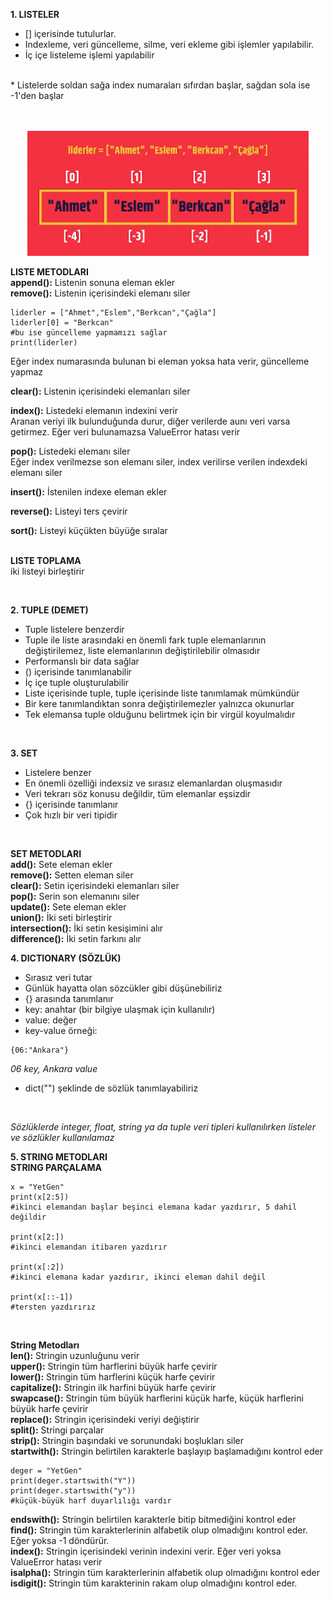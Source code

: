 **1. LISTELER**
* [] içerisinde tutulurlar.
* Indexleme, veri güncelleme, silme, veri ekleme gibi işlemler yapılabilir.
* İç içe listeleme işlemi yapılabilir
<br>
* Listelerde soldan sağa index numaraları sıfırdan başlar, sağdan sola ise -1'den başlar<br>

<br>
<br>
<p align="center">
  <img src="/4. Hafta/photo/YetNot3.png" width="450">
</p>

**LISTE METODLARI**<br>
**append():** Listenin sonuna eleman ekler <br>
**remove():** Listenin içerisindeki elemanı siler

```
liderler = ["Ahmet","Eslem","Berkcan","Çağla"]
liderler[0] = "Berkcan" 
#bu ise güncelleme yapmamızı sağlar
print(liderler)
```
Eğer index numarasında bulunan bi eleman yoksa hata verir, güncelleme yapmaz

**clear():** Listenin içerisindeki elemanları siler

**index():** Listedeki elemanın indexini verir<br>
Aranan veriyi ilk bulunduğunda durur, diğer verilerde aunı veri varsa getirmez. Eğer veri bulunamazsa ValueError hatası verir

 **pop():** Listedeki elemanı siler<br>
 Eğer index verilmezse son elemanı siler, index verilirse verilen indexdeki elemanı siler

 **insert():** İstenilen indexe eleman ekler 

 **reverse():** Listeyi ters çevirir

 **sort():** Listeyi küçükten büyüğe sıralar
 <br>
 <br>

 **LISTE TOPLAMA**<br>
 iki listeyi birleştirir

<br>

**2. TUPLE (DEMET)**
* Tuple listelere benzerdir
* Tuple ile liste arasındaki en önemli fark tuple elemanlarının değiştirilemez, liste elemanlarının değiştirilebilir olmasıdır
* Performanslı bir data sağlar
* () içerisinde tanımlanabilir
* İç içe tuple oluşturulabilir
* Liste içerisinde tuple, tuple içerisinde liste tanımlamak mümkündür
* Bir kere tanımlandıktan sonra değiştirilemezler yalnızca okunurlar
* Tek elemansa tuple olduğunu belirtmek için bir virgül koyulmalıdır
<br>

**3. SET**
* Listelere benzer
* En önemli özelliği indexsiz ve sırasız elemanlardan oluşmasıdır
* Veri tekrarı söz konusu değildir, tüm elemanlar eşsizdir
* {} içerisinde tanımlanır
* Çok hızlı bir veri tipidir
<br>

**SET METODLARI**<br>
**add():** Sete eleman ekler<br>
**remove():** Setten eleman siler<br>
**clear():** Setin içerisindeki elemanları siler<br>
**pop():** Serin son elemanını siler<br>
**update():** Sete eleman ekler<br>
**union():** İki seti birleştirir<br>
**intersection():** İki setin kesişimini alır<br>
**difference():** İki setin farkını alır<br>

**4. DICTIONARY (SÖZLÜK)**<br>
* Sırasız veri tutar
* Günlük hayatta olan sözcükler gibi düşünebiliriz
* {} arasında tanımlanır
* key: anahtar (bir bilgiye ulaşmak için kullanılır)
* value: değer
* key-value örneği:<br>
```
{06:"Ankara"}
```
*06 key, Ankara value*
* dict("") şeklinde de sözlük tanımlayabiliriz<br>
<br>

*Sözlüklerde integer, float, string ya da tuple veri tipleri kullanılırken listeler ve sözlükler kullanılamaz*

**5. STRING METODLARI**<br>
**STRING PARÇALAMA**<br>
```
x = "YetGen"
print(x[2:5])
#ikinci elemandan başlar beşinci elemana kadar yazdırır, 5 dahil değildir

print(x[2:])
#ikinci elemandan itibaren yazdırır

print(x[:2])
#ikinci elemana kadar yazdırır, ikinci eleman dahil değil

print(x[::-1])
#tersten yazdırırız
```
<br>

**String Metodları**<br>
**len():** Stringin uzunluğunu verir<br>
**upper():** Stringin tüm harflerini büyük harfe çevirir<br>
**lower():** Stringin tüm harflerini küçük harfe çevirir<br>
**capitalize():** Stringin ilk harfini büyük harfe çevirir<br>
**swapcase():** Stringin tüm büyük harflerini küçük harfe, küçük harflerini büyük harfe çevirir<br>
**replace():** Stringin içerisindeki veriyi değiştirir<br>
**split():** Stringi parçalar<br>
**strip():** Stringin başındaki ve sorunundaki boşlukları siler<br>
**startwith():** Stringin belirtilen karakterle başlayıp başlamadığını kontrol eder<br>
```
deger = "YetGen"
print(deger.startswith("Y"))
print(deger.startswith("y"))
#küçük-büyük harf duyarlılığı vardır
```
**endswith():** Stringin belirtilen karakterle bitip bitmediğini kontrol eder<br>
**find():** Stringin tüm karakterlerinin alfabetik olup olmadığını kontrol eder. Eğer yoksa -1 döndürür.<br>
**index():** Stringin içerisindeki verinin indexini verir. Eğer veri yoksa ValueError hatası verir<br>
**isalpha():** Stringin tüm karakterlerinin alfabetik olup olmadığını kontrol eder<br>
**isdigit():** Stringin tüm karakterinin rakam olup olmadığını kontrol eder.<br>